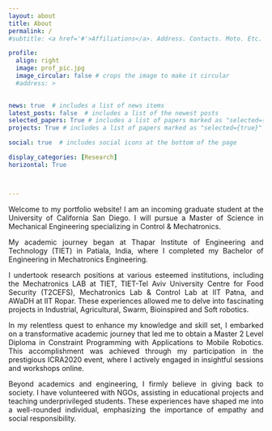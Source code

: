 ```yaml
---
layout: about
title: About
permalink: /
#subtitle: <a href='#'>Affiliations</a>. Address. Contacts. Moto. Etc.

profile:
  align: right
  image: prof_pic.jpg
  image_circular: false # crops the image to make it circular
  #address: >
    

news: true  # includes a list of news items
latest_posts: false  # includes a list of the newest posts
selected_papers: True # includes a list of papers marked as "selected={true}"
projects: True # includes a list of papers marked as "selected={true}"

social: true  # includes social icons at the bottom of the page

display_categories: [Research]
horizontal: True



---
```

<p align="justify">
Welcome to my portfolio website! I am an incoming graduate student at the University of California San Diego. I will pursue a Master of Science in Mechanical Engineering specializing in Control & Mechatronics.
</p>
<p align="justify">
My academic journey began at Thapar Institute of Engineering and Technology (TIET) in Patiala, India, where I completed my Bachelor of Engineering in Mechatronics Engineering. 
</p>
<p align="justify">
 I undertook research positions at various esteemed institutions, including the Mechatronics LAB at TIET, TIET-Tel Aviv University Centre for Food Security (T2CEFS), Mechatronics Lab & Control Lab at IIT Patna, and AWaDH at IIT Ropar. These experiences allowed me to delve into fascinating projects in Industrial, Agricultural, Swarm, Bioinspired and Soft robotics.
</p>
<p align="justify">
In my relentless quest to enhance my knowledge and skill set, I embarked on a transformative academic journey that led me to obtain a Master 2 Level Diploma in Constraint Programming with Applications to Mobile Robotics. This accomplishment was achieved through my participation in the prestigious ICRA2020 event, where I actively engaged in insightful sessions and workshops online. 
</p>
<p align="justify">
Beyond academics and engineering, I firmly believe in giving back to society. I have volunteered with NGOs, assisting in educational projects and teaching underprivileged students. These experiences have shaped me into a well-rounded individual, emphasizing the importance of empathy and social responsibility.</p>
